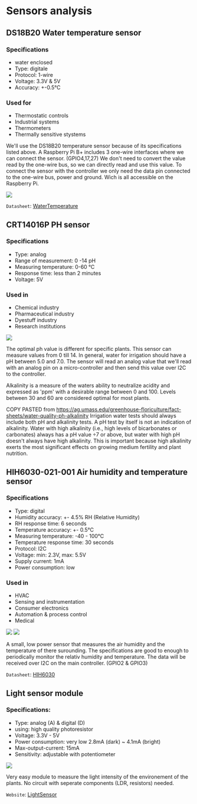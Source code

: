 # Sensors analysis

## DS18B20 Water temperature sensor
### Specifications
* water enclosed
* Type: digitale
* Protocol: 1-wire
* Voltage: 3.3V & 5V
* Accuracy: +-0.5°C

### Used for
* Thermostatic controls
* Industrial systems
* Thermometers
* Thermally sensitive stystems

We'll use the DS18B20 temperature sensor because of its specifications listed above. A Raspberry Pi B+ includes 3 one-wire interfaces where we can connect the sensor. (GPIO4,17,27) We don't need to convert the value read by the one-wire bus, so we can directly read and use this value. To connect the sensor with the controller we only need the data pin connected to the one-wire bus, power and ground. Wich is all accessible on the Raspberry Pi.

<img src='../Images/Branding/Pinout_DS18B20.png'>

`Datasheet`: [WaterTemperature]

## CRT14016P PH sensor
### Specifications
* Type: analog
* Range of measurement: 0 -14 pH
* Measuring temperature: 0-60 ℃
* Response time: less than 2 minutes
* Voltage: 5V

### Used in
* Chemical industry
* Pharmaceutical industry
* Dyestuff industry
* Research institutions

<img src='../Images/Branding/Ph_scale.png'>

The optimal ph value is different for specific plants. This sensor can measure values from 0 till 14. In general, water for irrigation should have a pH between 5.0 and 7.0. The sensor will read an analog value that we'll read with an analog pin on a micro-controller and then send this value over I2C to the controller.

Alkalinity is a measure of the waters ability to neutralize acidity and expressed as 'ppm' with a desirable range between 0 and 100. Levels between 30 and 60 are considered optimal for most plants.

COPY PASTED from https://ag.umass.edu/greenhouse-floriculture/fact-sheets/water-quality-ph-alkalinity
Irrigation water tests should always include both pH and alkalinity tests. A pH test by itself is not an indication of alkalinity. Water with high alkalinity (i.e., high levels of bicarbonates or carbonates) always has a pH value ÷7 or above, but water with high pH doesn't always have high alkalinity. This is important because high alkalinity exerts the most significant effects on growing medium fertility and plant nutrition.


## HIH6030-021-001 Air humidity and temperature sensor
### Specifications
* Type: digital
* Humidity accuracy: +- 4.5% RH (Relative Humidity)
* RH response time: 6 seconds
* Temperature accuracy: +- 0.5℃
* Measuring temperature: -40 - 100℃
* Temperature response time: 30 seconds
* Protocol: I2C
* Voltage: min: 2.3V, max: 5.5V
* Supply current: 1mA
* Power consumption: low

### Used in
* HVAC
* Sensing and instrumentation
* Consumer electronics
* Automation & process control
* Medical

<img src='../Images/Branding/Schematic_HIH6030.png'>
<img src='../Images/Branding/Pinout_HIH6030.png'>

A small, low power sensor that measures the air humidity and the temperature of there surounding. The specifications are good to  enough to periodically monitor the relativ humidity and temperature. The data will be received over I2C on the main controller. (GPIO2 & GPIO3)

`Datasheet`: [HIH6030]

## Light sensor module
### Specifications:
* Type: analog (A) & digital (D)
* using: high quality photoresistor
* Voltage: 3.3V - 5V
* Power consumption: very low 2.8mA (dark) ~ 4.1mA (bright)
* Max-output-current: 15mA
* Sensitivity: adjustable with potentiometer

<img src='../Images/Branding/Pinout_LightSensor.png'>

Very easy module to measure the light intensity of the environement of the plants. No circuit with seperate components (LDR, resistors) needed.

`Website`: [LightSensor]

[WaterTemperature]:https://datasheets.maximintegrated.com/en/ds/DS18B20.pdf

[HIH6030]:https://www.farnell.com/datasheets/1927619.pdf

[LightSensor]:http://www.uugear.com/product/uugear-light-sensor-module-4-wire-with-both-digital-and-analog-output/
